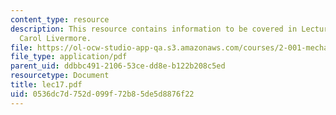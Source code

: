 ```yaml
---
content_type: resource
description: This resource contains information to be covered in Lecture 17 by Prof.
  Carol Livermore.
file: https://ol-ocw-studio-app-qa.s3.amazonaws.com/courses/2-001-mechanics-materials-i-fall-2006/0536dc7d752d099f72b85de5d8876f22_lec17.pdf
file_type: application/pdf
parent_uid: ddbbc491-2106-53ce-dd8e-b122b208c5ed
resourcetype: Document
title: lec17.pdf
uid: 0536dc7d-752d-099f-72b8-5de5d8876f22
---
```

